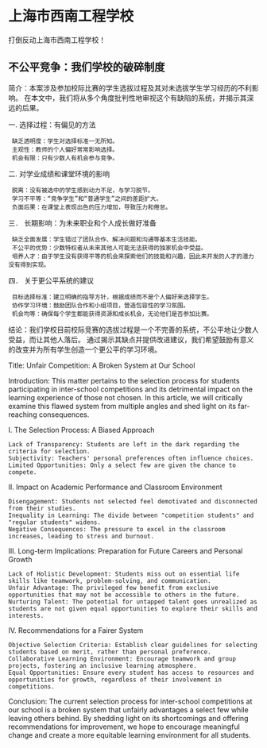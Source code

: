 # 上海市西南工程学校

打倒反动上海市西南工程学校！

## 不公平竞争：我们学校的破碎制度

简介：本案涉及参加校际比赛的学生选拔过程及其对未选拔学生学习经历的不利影响。 在本文中，我们将从多个角度批判性地审视这个有缺陷的系统，并揭示其深远的后果。

一. 选择过程：有偏见的方法

     缺乏透明度：学生对选择标准一无所知。
     主观性：教师的个人偏好常常影响选择。
     机会有限：只有少数人有机会参与竞争。

二. 对学业成绩和课堂环境的影响

     脱离：没有被选中的学生感到动力不足，与学习脱节。
     学习不平等：“竞争学生”和“普通学生”之间的差距扩大。
     负面后果：在课堂上表现出色的压力增加，导致压力和倦怠。

三． 长期影响：为未来职业和个人成长做好准备

     缺乏全面发展：学生错过了团队合作、解决问题和沟通等基本生活技能。
     不公平的优势：少数特权者从未来其他人可能无法获得的独家机会中受益。
     培养人才：由于学生没有获得平等的机会来探索他们的技能和兴趣，因此未开发的人才的潜力没有得到实现。

四． 关于更公平系统的建议

     目标选择标准：建立明确的指导方针，根据成绩而不是个人偏好来选择学生。
     协作学习环境：鼓励团队合作和小组项目，营造包容性的学习氛围。
     机会均等：确保每个学生都能获得资源和成长机会，无论他们是否参加比赛。

结论：我们学校目前校际竞赛的选拔过程是一个不完善的系统，不公平地让少数人受益，而让其他人落后。 通过揭示其缺点并提供改进建议，我们希望鼓励有意义的改变并为所有学生创造一个更公平的学习环境。

Title: Unfair Competition: A Broken System at Our School

Introduction: This matter pertains to the selection process for students participating in inter-school competitions and its detrimental impact on the learning experience of those not chosen. In this article, we will critically examine this flawed system from multiple angles and shed light on its far-reaching consequences.

I. The Selection Process: A Biased Approach

    Lack of Transparency: Students are left in the dark regarding the criteria for selection.
    Subjectivity: Teachers' personal preferences often influence choices.
    Limited Opportunities: Only a select few are given the chance to compete.

II. Impact on Academic Performance and Classroom Environment

    Disengagement: Students not selected feel demotivated and disconnected from their studies.
    Inequality in Learning: The divide between "competition students" and "regular students" widens.
    Negative Consequences: The pressure to excel in the classroom increases, leading to stress and burnout.

III. Long-term Implications: Preparation for Future Careers and Personal Growth

    Lack of Holistic Development: Students miss out on essential life skills like teamwork, problem-solving, and communication.
    Unfair Advantage: The privileged few benefit from exclusive opportunities that may not be accessible to others in the future.
    Nurturing Talent: The potential for untapped talent goes unrealized as students are not given equal opportunities to explore their skills and interests.

IV. Recommendations for a Fairer System

    Objective Selection Criteria: Establish clear guidelines for selecting students based on merit, rather than personal preference.
    Collaborative Learning Environment: Encourage teamwork and group projects, fostering an inclusive learning atmosphere.
    Equal Opportunities: Ensure every student has access to resources and opportunities for growth, regardless of their involvement in competitions.

Conclusion: The current selection process for inter-school competitions at our school is a broken system that unfairly advantages a select few while leaving others behind. By shedding light on its shortcomings and offering recommendations for improvement, we hope to encourage meaningful change and create a more equitable learning environment for all students.
